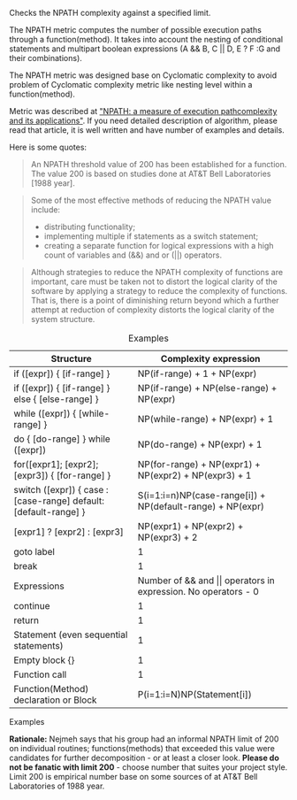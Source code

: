 Checks the NPATH complexity against a specified limit.

The NPATH metric computes the number of possible execution paths through
a function(method). It takes into account the nesting of conditional
statements and multipart boolean expressions (A && B, C || D, E ? F :G
and their combinations).

The NPATH metric was designed base on Cyclomatic complexity to avoid
problem of Cyclomatic complexity metric like nesting level within a
function(method).

Metric was described at ["NPATH: a measure of execution pathcomplexity
and its applications"](http://dl.acm.org/citation.cfm?id=42379). If you
need detailed description of algorithm, please read that article, it is
well written and have number of examples and details.

Here is some quotes:

> An NPATH threshold value of 200 has been established for a function.
> The value 200 is based on studies done at AT&T Bell Laboratories
> \[1988 year\].

> Some of the most effective methods of reducing the NPATH value
> include:
>
> - distributing functionality;
> - implementing multiple if statements as a switch statement;
> - creating a separate function for logical expressions with a high
>   count of variables and (&&) and or (||) operators.

> Although strategies to reduce the NPATH complexity of functions are
> important, care must be taken not to distort the logical clarity of
> the software by applying a strategy to reduce the complexity of
> functions. That is, there is a point of diminishing return beyond
> which a further attempt at reduction of complexity distorts the
> logical clarity of the system structure.

<div class="wrapper">

<table>
<caption>Examples</caption>
<thead>
<tr class="header">
<th>Structure</th>
<th>Complexity expression</th>
</tr>
</thead>
<tbody>
<tr class="odd">
<td>if ([expr]) { [if-range] }</td>
<td>NP(if-range) + 1 + NP(expr)</td>
</tr>
<tr class="even">
<td>if ([expr]) { [if-range] } else { [else-range] }</td>
<td>NP(if-range) + NP(else-range) + NP(expr)</td>
</tr>
<tr class="odd">
<td>while ([expr]) { [while-range] }</td>
<td>NP(while-range) + NP(expr) + 1</td>
</tr>
<tr class="even">
<td>do { [do-range] } while ([expr])</td>
<td>NP(do-range) + NP(expr) + 1</td>
</tr>
<tr class="odd">
<td>for([expr1]; [expr2]; [expr3]) { [for-range] }</td>
<td>NP(for-range) + NP(expr1) + NP(expr2) + NP(expr3) + 1</td>
</tr>
<tr class="even">
<td>switch ([expr]) { case : [case-range] default: [default-range]
}</td>
<td>S(i=1:i=n)NP(case-range[i]) + NP(default-range) + NP(expr)</td>
</tr>
<tr class="odd">
<td>[expr1] ? [expr2] : [expr3]</td>
<td>NP(expr1) + NP(expr2) + NP(expr3) + 2</td>
</tr>
<tr class="even">
<td>goto label</td>
<td>1</td>
</tr>
<tr class="odd">
<td>break</td>
<td>1</td>
</tr>
<tr class="even">
<td>Expressions</td>
<td>Number of &amp;&amp; and || operators in expression. No operators -
0</td>
</tr>
<tr class="odd">
<td>continue</td>
<td>1</td>
</tr>
<tr class="even">
<td>return</td>
<td>1</td>
</tr>
<tr class="odd">
<td>Statement (even sequential statements)</td>
<td>1</td>
</tr>
<tr class="even">
<td>Empty block {}</td>
<td>1</td>
</tr>
<tr class="odd">
<td>Function call</td>
<td>1</td>
</tr>
<tr class="even">
<td>Function(Method) declaration or Block</td>
<td>P(i=1:i=N)NP(Statement[i])</td>
</tr>
</tbody>
</table>

Examples

</div>

**Rationale:** Nejmeh says that his group had an informal NPATH limit of
200 on individual routines; functions(methods) that exceeded this value
were candidates for further decomposition - or at least a closer look.
**Please do not be fanatic with limit 200** - choose number that suites
your project style. Limit 200 is empirical number base on some sources
of at AT&T Bell Laboratories of 1988 year.
